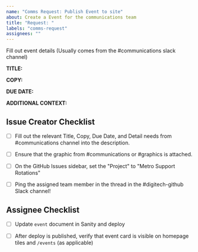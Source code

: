 ```yaml
---
name: "Comms Request: Publish Event to site"
about: Create a Event for the communications team
title: "Request: "
labels: "comms-request"
assignees: ""
---
```


Fill out event details (Usually comes from the #communications slack channel)

**TITLE:**

**COPY:**

**DUE DATE:**

**ADDITIONAL CONTEXT:**

## Issue Creator Checklist

- [ ] Fill out the relevant Title, Copy, Due Date, and Detail needs from
      #communications channel into the description.

- [ ] Ensure that the graphic from #communications or #graphics is attached.

- [ ] On the GitHub Issues sidebar, set the "Project" to "Metro Support
      Rotations"

- [ ] Ping the assigned team member in the thread in the #digitech-github Slack
      channel!

## Assignee Checklist

- [ ] Update `event` document in Sanity and deploy

- [ ] After deploy is published, verify that event card is visible on homepage
      tiles and `/events` (as applicable)
